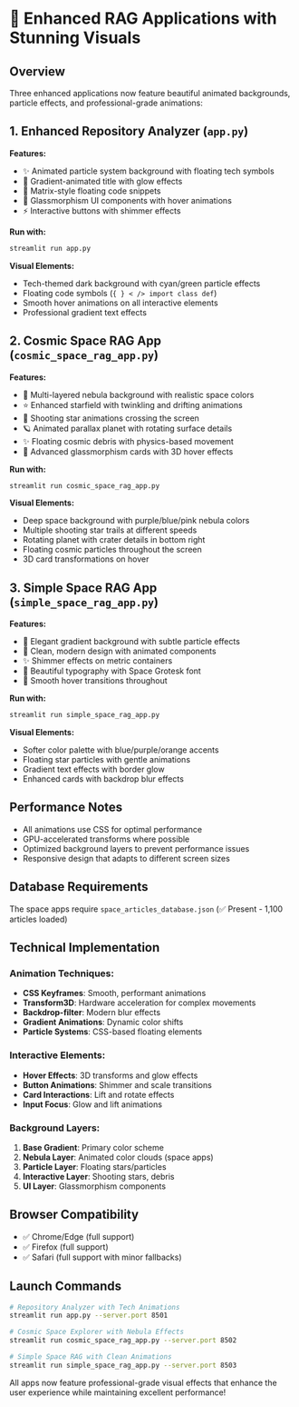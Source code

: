 # 🚀 Enhanced RAG Applications with Stunning Visuals

## Overview

Three enhanced applications now feature beautiful animated backgrounds, particle effects, and professional-grade animations:

## 1. Enhanced Repository Analyzer (`app.py`)

**Features:**
- ✨ Animated particle system background with floating tech symbols
- 🎨 Gradient-animated title with glow effects  
- 💫 Matrix-style floating code snippets
- 🔮 Glassmorphism UI components with hover animations
- ⚡ Interactive buttons with shimmer effects

**Run with:**
```bash
streamlit run app.py
```

**Visual Elements:**
- Tech-themed dark background with cyan/green particle effects
- Floating code symbols (`{ } < /> import class def`)
- Smooth hover animations on all interactive elements
- Professional gradient text effects

## 2. Cosmic Space RAG App (`cosmic_space_rag_app.py`)

**Features:**
- 🌌 Multi-layered nebula background with realistic space colors
- ⭐ Enhanced starfield with twinkling and drifting animations
- 💫 Shooting star animations crossing the screen
- 🪐 Animated parallax planet with rotating surface details
- ✨ Floating cosmic debris with physics-based movement
- 🔮 Advanced glassmorphism cards with 3D hover effects

**Run with:**
```bash
streamlit run cosmic_space_rag_app.py
```

**Visual Elements:**
- Deep space background with purple/blue/pink nebula colors
- Multiple shooting star trails at different speeds
- Rotating planet with crater details in bottom right
- Floating cosmic particles throughout the screen
- 3D card transformations on hover

## 3. Simple Space RAG App (`simple_space_rag_app.py`)

**Features:**
- 🌟 Elegant gradient background with subtle particle effects
- 📱 Clean, modern design with animated components
- ✨ Shimmer effects on metric containers
- 🎨 Beautiful typography with Space Grotesk font
- 💫 Smooth hover transitions throughout

**Run with:**
```bash
streamlit run simple_space_rag_app.py
```

**Visual Elements:**
- Softer color palette with blue/purple/orange accents
- Floating star particles with gentle animations
- Gradient text effects with border glow
- Enhanced cards with backdrop blur effects

## Performance Notes

- All animations use CSS for optimal performance
- GPU-accelerated transforms where possible
- Optimized background layers to prevent performance issues
- Responsive design that adapts to different screen sizes

## Database Requirements

The space apps require `space_articles_database.json` (✅ Present - 1,100 articles loaded)

## Technical Implementation

### Animation Techniques:
- **CSS Keyframes**: Smooth, performant animations
- **Transform3D**: Hardware acceleration for complex movements
- **Backdrop-filter**: Modern blur effects
- **Gradient Animations**: Dynamic color shifts
- **Particle Systems**: CSS-based floating elements

### Interactive Elements:
- **Hover Effects**: 3D transforms and glow effects
- **Button Animations**: Shimmer and scale transitions  
- **Card Interactions**: Lift and rotate effects
- **Input Focus**: Glow and lift animations

### Background Layers:
1. **Base Gradient**: Primary color scheme
2. **Nebula Layer**: Animated color clouds (space apps)
3. **Particle Layer**: Floating stars/particles
4. **Interactive Layer**: Shooting stars, debris
5. **UI Layer**: Glassmorphism components

## Browser Compatibility

- ✅ Chrome/Edge (full support)
- ✅ Firefox (full support) 
- ✅ Safari (full support with minor fallbacks)

## Launch Commands

```bash
# Repository Analyzer with Tech Animations
streamlit run app.py --server.port 8501

# Cosmic Space Explorer with Nebula Effects  
streamlit run cosmic_space_rag_app.py --server.port 8502

# Simple Space RAG with Clean Animations
streamlit run simple_space_rag_app.py --server.port 8503
```

All apps now feature professional-grade visual effects that enhance the user experience while maintaining excellent performance!